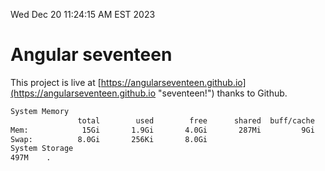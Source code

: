 Wed Dec 20 11:24:15 AM EST 2023

# Angular seventeen


This project is live at [https://angularseventeen.github.io](https://angularseventeen.github.io "seventeen!") thanks to Github.

```bash
System Memory
               total        used        free      shared  buff/cache   available
Mem:            15Gi       1.9Gi       4.0Gi       287Mi         9Gi        13Gi
Swap:          8.0Gi       256Ki       8.0Gi
System Storage
497M	.
```
